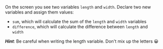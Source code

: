 On the screen you see two variables `length` and `width`. Declare two new variables and assign them values:
- `sum`, which will calculate the sum of the `length` and `width` variables
- `difference`, which will calculate the difference between `length` and `width`

**_Hint_**:  Be careful when writing the length variable. Don't mix up the letters 😀